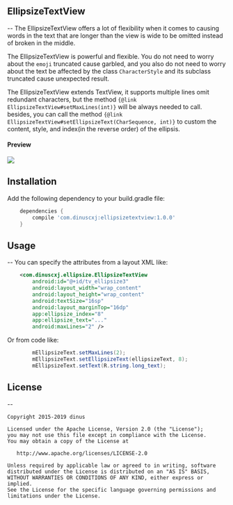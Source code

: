 ## EllipsizeTextView
--
The EllipsizeTextView offers a lot of flexibility when it comes to causing 
words in the text that are longer than the view is wide to be omitted 
instead of broken in the middle. 

The EllipsizeTextView is powerful and flexible. You do not need to worry 
about the `emoji` truncated cause garbled, and you also do not need to worry 
about the text be affected by the class `CharacterStyle` and its subclass
truncated cause unexpected result. 

The EllipsizeTextView extends TextView, it supports multiple lines omit
redundant characters, but the method `{@link EllipsizeTextView#setMaxLines(int)}` 
will be always needed to call. besides, you can call the method
`{@link EllipsizeTextView#setEllipsizeText(CharSequence, int)}` to custom 
the content, style, and index(in the reverse order) of the ellipsis.
#### Preview
![](https://raw.githubusercontent.com/dinuscxj/EllipsizeTextView/master/Preview/EllipsizeTextView.gif?width=300)

## Installation
Add the following dependency to your build.gradle file:
```gradle
    dependencies {
        compile 'com.dinuscxj:ellipsizetextview:1.0.0'
    }
```

## Usage
--
You can specify the attributes from a layout XML like:
```xml
    <com.dinuscxj.ellipsize.EllipsizeTextView
        android:id="@+id/tv_ellipsize3"
        android:layout_width="wrap_content"
        android:layout_height="wrap_content"
        android:textSize="16sp"
        android:layout_marginTop="16dp"
        app:ellipsize_index="8"
        app:ellipsize_text="..."
        android:maxLines="2" />
```
Or from code like:

```java
        mEllipsizeText.setMaxLines(2);
        mEllipsizeText.setEllipsizeText(ellipsizeText, 8);
        mEllipsizeText.setText(R.string.long_text);
```

## License
--

    Copyright 2015-2019 dinus

    Licensed under the Apache License, Version 2.0 (the "License");
    you may not use this file except in compliance with the License.
    You may obtain a copy of the License at

       http://www.apache.org/licenses/LICENSE-2.0

    Unless required by applicable law or agreed to in writing, software
    distributed under the License is distributed on an "AS IS" BASIS,
    WITHOUT WARRANTIES OR CONDITIONS OF ANY KIND, either express or implied.
    See the License for the specific language governing permissions and
    limitations under the License.
